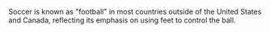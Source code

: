 Soccer is known as "football" in most countries outside of the United States and Canada, reflecting its emphasis on using feet to control the ball.
